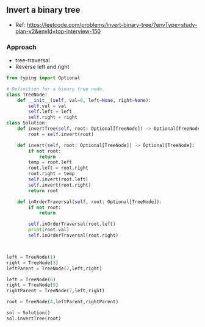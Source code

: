 

## Invert a binary tree
- Ref: https://leetcode.com/problems/invert-binary-tree/?envType=study-plan-v2&envId=top-interview-150


### Approach
- tree-traversal
- Reverse left and right

```py
from typing import Optional

# Definition for a binary tree node.
class TreeNode:
    def __init__(self, val=0, left=None, right=None):
        self.val = val
        self.left = left
        self.right = right
class Solution:
    def invertTree(self, root: Optional[TreeNode]) -> Optional[TreeNode]:
        root = self.invert(root)

    def invert(self, root: Optional[TreeNode]) -> Optional[TreeNode]:
        if not root:
            return
        temp = root.left
        root.left = root.right
        root.right = temp
        self.invert(root.left)
        self.invert(root.right)
        return root

    def inOrderTraversal(self, root: Optional[TreeNode]):
        if not root:
            return

        self.inOrderTraversal(root.left)
        print(root.val)
        self.inOrderTraversal(root.right)



left = TreeNode(1)
right = TreeNode(3)
leftParent = TreeNode(2,left,right)

left = TreeNode(6)
right = TreeNode(9)
rightParent = TreeNode(7,left,right)

root = TreeNode(4,leftParent,rightParent)

sol = Solution()
sol.invertTree(root)
        
```